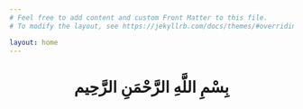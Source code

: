 ```yaml
---
# Feel free to add content and custom Front Matter to this file.
# To modify the layout, see https://jekyllrb.com/docs/themes/#overriding-theme-defaults

layout: home
---
```


<h1 class="ar" style="text-align:center;" > بِسْمِ اللَّهِ الرَّحْمَنِ الرَّحِيم </h1>